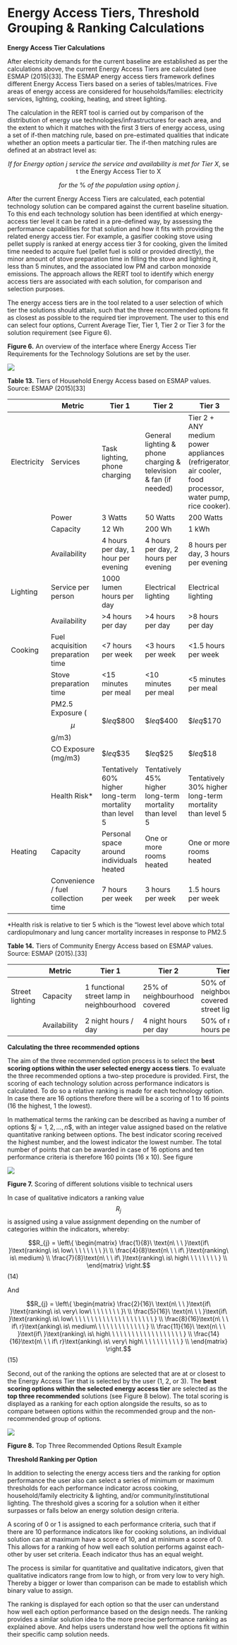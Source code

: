 # Energy Access Tiers, Threshold Grouping & Ranking Calculations

**Energy Access Tier Calculations**

After electricity demands for the current baseline are established as per the
calculations above, the current Energy Access Tiers are calculated (see ESMAP
(2015)[33]. The ESMAP energy access tiers framework defines different Energy
Access Tiers based on a series of tables/matrices. Five areas of energy access
are considered for households/families: electricity services, lighting, cooking,
heating, and street lighting.

The calculation in the RERT tool is carried out by comparison of the
distribution of energy use technologies/infrastructures for each area, and the
extent to which it matches with the first 3 tiers of energy access, using a set
of if-then matching rule, based on pre-estimated qualities that indicate whether
an option meets a particular tier. The if-then matching rules are defined at an
abstract level as:

$$
If\ for\ Energy\ option\ j\ service\ the\ service\ and\ availability\ is\ met\ for\ Tier\ X,\ \text{set\ the\ Energy\ Access\ Tier\ to\ X}
$$

$$
\ for\ the\ \%\ of\ the\ population\ using\ option\ j.
$$

After the current Energy Access Tiers are calculated, each potential technology
solution can be compared against the current baseline situation. To this end
each technology solution has been identified at which energy-access tier level
it can be rated in a pre-defined way, by assessing the performance capabilities
for that solution and how it fits with providing the related energy access tier.
For example, a gasifier cooking stove using pellet supply is ranked at energy
access tier 3 for cooking, given the limited time needed to acquire fuel (pellet
fuel is sold or provided directly), the minor amount of stove preparation time
in filling the stove and lighting it, less than 5 minutes, and the associated
low PM and carbon monoxide emissions. The approach allows the RERT tool to
identify which energy access tiers are associated with each solution, for
comparison and selection purposes.

The energy access tiers are in the tool related to a user selection of which
tier the solutions should attain, such that the three recommended options fit as
closest as possible to the required tier improvement. The user to this end can
select four options, Current Average Tier, Tier 1, Tier 2 or Tier 3 for the
solution requirement (see Figure 6).

**Figure 6.** An overview of the interface where Energy Access Tier Requirements
for the Technology Solutions are set by the user.

![](media/e4d9f580707a9eebfec6e4b931487989.png)

**Table 13.** Tiers of Household Energy Access based on ESMAP values. Source:
ESMAP (2015)[33]

|             | **Metric**                         | **Tier 1**                                              | **Tier 2**                                                       | **Tier 3**                                                                                                |
|-------------|------------------------------------|---------------------------------------------------------|------------------------------------------------------------------|-----------------------------------------------------------------------------------------------------------|
| Electricity | Services                           | Task lighting, phone charging                           | General lighting & phone charging & television & fan (if needed) | Tier 2 + ANY medium power appliances (refrigerator, air cooler, food processor, water pump, rice cooker). |
|             | Power                              | 3 Watts                                                 | 50 Watts                                                         | 200 Watts                                                                                                 |
|             | Capacity                           | 12 Wh                                                   | 200 Wh                                                           | 1 kWh                                                                                                     |
|             | Availability                       | 4 hours per day, 1 hour per evening                     | 4 hours per day, 2 hours per evening                             | 8 hours per day, 3 hours per evening                                                                      |
| Lighting    | Service per person                 | 1000 lumen hours per day                                | Electrical lighting                                              | Electrical lighting                                                                                       |
|             | Availability                       | \>4 hours per day                                       | \>4 hours per day                                                | \>8 hours per day                                                                                         |
| Cooking     | Fuel acquisition preparation time  | \<7 hours per week                                      | \<3 hours per week                                               | \<1.5 hours per week                                                                                      |
|             | Stove preparation time             | \<15 minutes per meal                                   | \<10 minutes per meal                                            | \<5 minutes per meal                                                                                      |
|             | PM2.5 Exposure ($$\mu$$g/m3)             | $$leq\$$800                                                    | $$leq\$$400                                                             | $$leq\$$170                                                                                                      |
|             | CO Exposure (mg/m3)                | $$leq\$$35                                                     | $$leq\$$25                                                              | $$leq\$$18                                                                                                       |
|             | Health Risk\*                      | Tentatively 60% higher long-term mortality than level 5 | Tentatively 45% higher long-term mortality than level 5          | Tentatively 30% higher long-term mortality than level 5                                                   |
| Heating     | Capacity                           | Personal space around individuals heated                | One or more rooms heated                                         | One or more rooms heated                                                                                  |
|             | Convenience / fuel collection time | 7 hours per week                                        | 3 hours per week                                                 | 1.5 hours per week                                                                                        |

\*Health risk is relative to tier 5 which is the “lowest level above which total
cardiopulmonary and lung cancer mortality increases in response to PM2.5

**Table 14.** Tiers of Community Energy Access based on ESMAP values. Source:
ESMAP (2015).[33]

|                 | **Metric**   | **Tier 1**                                | **Tier 2**                   | **Tier 3**                                      |
|-----------------|--------------|-------------------------------------------|------------------------------|-------------------------------------------------|
| Street lighting | Capacity     | 1 functional street lamp in neighbourhood | 25% of neighbourhood covered | 50% of neighbourhood covered with street lights |
|                 | Availability | 2 night hours / day                       | 4 night hours per day        | 50% of night hours per day                      |

**Calculating the three recommended options**

The aim of the three recommended option process is to select the **best scoring
options within the user selected energy access tiers**. To evaluate the three
recommended options a two-step procedure is provided. First, the scoring of each
technology solution across performance indicators is calculated. To do so a
relative ranking is made for each technology option. In case there are 16
options therefore there will be a scoring of 1 to 16 points (16 the highest, 1
the lowest).

In mathematical terms the ranking can be described as having a number of options
$$j = 1,2,\ldots,n\$$, with an integer value assigned based on the relative
quantitative ranking between options. The best indicator scoring received the
highest number, and the lowest indicator the lowest number. The total number of
points that can be awarded in case of 16 options and ten performance criteria is
therefore 160 points (16 x 10). See figure

![](media/31c3d1acd6a455ae5843ca42712d3561.png)

**Figure 7.** Scoring of different solutions visible to technical users

In case of qualitative indicators a ranking value $$R_{j}$$ is assigned using a
value assignment depending on the number of categories within the indicators,
whereby:

$$R_{j} = \left\{ \begin{matrix} \frac{1}{8}\ \text{n\ \ \ }\text{if\
}\text{ranking\ is\ low\ \ \ \ \ \ \ \ }\  \\ \frac{4}{8}\text{n\ \ \ if\
}\text{ranking\ is\ medium} \\ \frac{7}{8}\text{n\ \ \ if\ }\text{ranking\ is\
high\ \ \ \ \ \ \ \ } \\ \end{matrix} \right.$$ (14)

And

$$R_{j} = \left\{ \begin{matrix} \frac{2}{16}\ \text{n\ \ \ }\text{if\
}\text{ranking\ is\ very\ low\ \ \ \ \ \ \ \ }\  \\ \frac{5}{16}\ \text{n\ \ \
}\text{if\ }\text{ranking\ is\ low\ \ \ \ \ \ \ \ \ \ \ \ \ \ \ \ \ \ \ \ \ } \\
\frac{8}{16}\text{n\ \ \ if\ r}\text{anking\ is\ medium\ \ \ \ \ \ \ \ \ \ \ \ \
} \\ \frac{11}{16}\ \text{n\ \ \ }\text{if\ }\text{ranking\ is\ high\ \ \ \ \ \
\ \ \ \ \ \ \ \ \ \ \ \ \ } \\ \frac{14}{16}\text{n\ \ \ if\ r}\text{anking\ is\
very\ high\ \ \ \ \ \ \ \ \ \ } \\ \end{matrix} \right.$$ (15)

Second, out of the ranking the options are selected that are at or closest to
the Energy Access Tier that is selected by the user (1, 2, or 3). The **best
scoring options within the selected energy access tier** are selected as the
**top three recommended** solutions (see Figure 8 below). The total scoring is
displayed as a ranking for each option alongside the results, so as to compare
between options within the recommended group and the non-recommended group of
options.

![](media/c6d8cfa4862d6678a5fbfdd126945fb6.png)

**Figure 8.** Top Three Recommended Options Result Example

**Threshold Ranking per Option**

In addition to selecting the energy access tiers and the ranking for option
performance the user also can select a series of minimum or maximum thresholds
for each performance indicator across cooking, household/family electricity &
lighting, and/or community/institutional lighting. The threshold gives a scoring
for a solution when it either surpasses or falls below an energy solution design
criteria.

A scoring of 0 or 1 is assigned to each performance criteria, such that if there
are 10 performance indicators like for cooking solutions, an individual solution
can at maximum have a score of 10, and at minimum a score of 0. This allows for
a ranking of how well each solution performs against each-other by user set
criteria. Eeach indicator thus has an equal weight.

The process is similar for quantitative and qualitative indicators, given that
qualitative indicators range from low to high, or from very low to very high.
Thereby a bigger or lower than comparison can be made to establish which binary
value to assign.

The ranking is displayed for each option so that the user can understand how
well each option performance based on the design needs. The ranking provides a
similar solution idea to the more precise performance ranking as explained
above. And helps users understand how well the options fit within their specific
camp solution needs.  
  